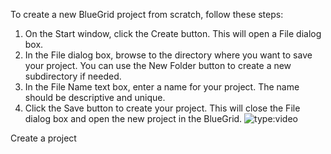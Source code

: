 To create a new BlueGrid project from scratch, follow these steps:

1. On the Start window, click the Create button. This will open a File dialog box.
2. In the File dialog box, browse to the directory where you want to save your project. You can use the New Folder button to create a new subdirectory if needed.
3. In the File Name text box, enter a name for your project. The name should be descriptive and unique.
4. Click the Save button to create your project. This will close the File dialog box and open the new project in the BlueGrid.
![type:video](https://www.youtube.com/embed/gEzL3ZQlQIE)

<figcaption>Create a project</figcaption>



